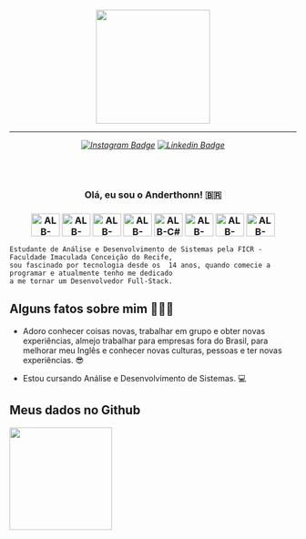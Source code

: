 <h6 align="center">
 
<img height="200em" src="https://user-images.githubusercontent.com/102235594/162045748-717d4bb1-29ed-492d-a1a0-8b35d8c847f3.svg"> 
 
<hr>

[![Instagram Badge](https://img.shields.io/badge/-instagram-red?style=for-the-badge&logo=instagram&logoColor=white&link=https://github.com/arthurspk)](https://www.instagram.com/t.h.o.n.n/)
[![Linkedin Badge](https://img.shields.io/badge/-Linkedin-blue?style=for-the-badge&logo=Linkedin&logoColor=white&link=https://github.com/arthurspk)](https://www.linkedin.com/in/anderthonn-batista)
 
</h4>

<h3 align="center">  <br>
  
Olá, eu sou o Anderthonn! 🇧🇷
<br>
  
</h3>

<h3 align="center">
<div style="display: block">
  <img align="center" alt="ALB-HTML5" height="40" width="50" src="https://api.iconify.design/logos/html-5.svg?color=currentColor">
  <img align="center" alt="ALB-CSS3" height="40" width="50" src="https://api.iconify.design/logos/css-3.svg?color=currentColor">
  <img align="center" alt="ALB-ANGULAR" height="40" width="50" src="https://api.iconify.design/logos/angular-icon.svg?color=currentColor">
  <img align="center" alt="ALB-DOTNET" height="40" width="50" src="https://api.iconify.design/logos/dotnet.svg?color=currentColor">
  <img align="center" alt="ALB-C#" height="40" width="50" src="https://api.iconify.design/vscode-icons:file-type-csharp2.svg?color=currentColor">
  <img align="center" alt="ALB-SQLSERVER" height="40" width="50" src="https://api.iconify.design/simple-icons:microsoftsqlserver.svg?color=currentColor">
  <img align="center" alt="ALB-POSTGRESQL" height="40" width="50" src="https://api.iconify.design/logos:postgresql.svg?color=currentColor">
  <img align="center" alt="ALB-AZURE" height="40" width="50" src="https://api.iconify.design/logos:microsoft-azure.svg?color=currentColor">
</div>
</h3>

```
Estudante de Análise e Desenvolvimento de Sistemas pela FICR - Faculdade Imaculada Conceição do Recife, 
sou fascinado por tecnologia desde os  14 anos, quando comecie a programar e atualmente tenho me dedicado
a me tornar um Desenvolvedor Full-Stack.
```

## Alguns fatos sobre mim 👨🏻‍💻

- Adoro conhecer coisas novas, trabalhar em grupo e obter novas experiências, almejo trabalhar para empresas fora do Brasil, para melhorar meu Inglês e conhecer novas culturas,  pessoas e ter novas experiências. 😎

- Estou cursando Análise e Desenvolvimento de Sistemas. 💻

## Meus dados no Github

<div align="left">
  <a href="https://github.com/anderthonn">
  <img height="180em" src="https://github-readme-stats.vercel.app/api?username=anderthonn&show_icons=true&theme=blue&include_all_commits=true&count_private=true"/>
</div>
